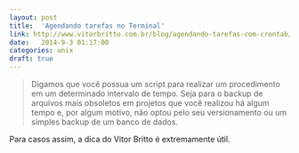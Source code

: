 ```yaml
---
layout: post
title:  'Agendando tarefas no Terminal'
link: http://www.vitorbritto.com.br/blog/agendando-tarefas-com-crontab/
date:   2014-9-3 01:17:00
categories: unix
draft: true
---
```


> Digamos que você possua um script para realizar um procedimento em um determinado intervalo de tempo. Seja para o backup de arquivos mais obsoletos em projetos que você realizou há algum tempo e, por algum motivo, não optou pelo seu versionamento ou um simples backup de um banco de dados.

Para casos assim, a dica do Vitor Britto é extremamente útil.